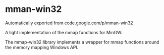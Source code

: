 # mman-win32
Automatically exported from code.google.com/p/mman-win32

A light implementation of the mmap functions for MinGW.

The mmap-win32 library implements a wrapper for mmap functions around the memory mapping Windows API.
